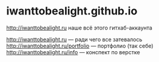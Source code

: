 # iwanttobealight.github.io
http://iwanttobealight.ru
наше всё этого гитхаб-аккаунта

http://iwanttobealight.ru — ради чего все затевалось
http://iwanttobealight.ru/portfolio — портфолио (так себе)
http://iwanttobealight.ru/info — конспект по верстке
